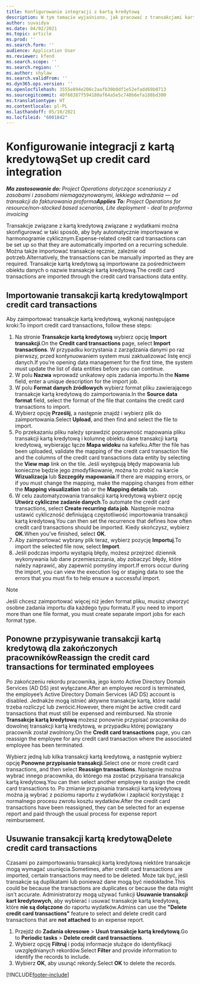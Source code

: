 ```yaml
---
title: Konfigurowanie integracji z kartą kredytową
description: W tym temacie wyjaśniono, jak pracować z transakcjami kartą kredytową związanymi z wydatkami.
author: suvaidya
ms.date: 04/02/2021
ms.topic: article
ms.prod: ''
ms.search.form: ''
audience: Application User
ms.reviewer: kfend
ms.search.scope: ''
ms.search.region: ''
ms.author: shylaw
ms.search.validFrom: ''
ms.dyn365.ops.version: ''
ms.openlocfilehash: 3555e894e206c2aafb30b0df1e52efadd69b0713
ms.sourcegitcommit: 40f68387f594180af64a5e5c748b6efa188bd300
ms.translationtype: HT
ms.contentlocale: pl-PL
ms.lasthandoff: 05/10/2021
ms.locfileid: "6001842"
---
```

# <a name="set-up-credit-card-integration"></a><span data-ttu-id="bc809-103">Konfigurowanie integracji z kartą kredytową</span><span class="sxs-lookup"><span data-stu-id="bc809-103">Set up credit card integration</span></span>

<span data-ttu-id="bc809-104">_**Ma zastosowanie do:** Project Operations dotyczące scenariuszy z zasobami i zasobami niemagazynowanymi, lekkiego wdrażania — od transakcji do fakturowania proforma_</span><span class="sxs-lookup"><span data-stu-id="bc809-104">_**Applies To:** Project Operations for resource/non-stocked based scenarios, Lite deployment - deal to proforma invoicing_</span></span>

<span data-ttu-id="bc809-105">Transakcje związane z kartą kredytową związane z wydatkami można skonfigurować w taki sposób, aby były automatycznie importowane w harmonogramie cyklicznym.</span><span class="sxs-lookup"><span data-stu-id="bc809-105">Expense-related credit card transactions can be set up so that they are automatically imported on a recurring schedule.</span></span> <span data-ttu-id="bc809-106">Można także importować transakcje ręcznie, zależnie od potrzeb.</span><span class="sxs-lookup"><span data-stu-id="bc809-106">Alternatively, the transactions can be manually imported as they are required.</span></span> <span data-ttu-id="bc809-107">Transakcje kartą kredytową są importowane za pośrednictwem obiektu danych o nazwie transakcje kartą kredytową.</span><span class="sxs-lookup"><span data-stu-id="bc809-107">The credit card transactions are imported through the credit card transactions data entity.</span></span>

## <a name="import-credit-card-transactions"></a><span data-ttu-id="bc809-108">Importowanie transakcji kartą kredytową</span><span class="sxs-lookup"><span data-stu-id="bc809-108">Import credit card transactions</span></span>

<span data-ttu-id="bc809-109">Aby zaimportować transakcje kartą kredytową, wykonaj następujące kroki:</span><span class="sxs-lookup"><span data-stu-id="bc809-109">To import credit card transactions, follow these steps:</span></span>

1. <span data-ttu-id="bc809-110">Na stronie **Transakcje kartą kredytową** wybierz opcję **Import transakcji**.</span><span class="sxs-lookup"><span data-stu-id="bc809-110">On the **Credit card transactions** page, select **Import transactions**.</span></span> <span data-ttu-id="bc809-111">W przypadku korzystania z zarządzania danymi po raz pierwszy, przed kontynuowaniem system musi zaktualizować listę encji danych.</span><span class="sxs-lookup"><span data-stu-id="bc809-111">If you’re opening data management for the first time, the system must update the list of data entities before you can continue.</span></span>
2. <span data-ttu-id="bc809-112">W polu **Nazwa** wprowadź unikatowy opis zadania importu.</span><span class="sxs-lookup"><span data-stu-id="bc809-112">In the **Name** field, enter a unique description for the import job.</span></span>
3. <span data-ttu-id="bc809-113">W polu **Format danych źródłowych** wybierz format pliku zawierającego transakcje kartą kredytową do zaimportowania.</span><span class="sxs-lookup"><span data-stu-id="bc809-113">In the **Source data format** field, select the format of the file that contains the credit card transactions to import.</span></span>
4. <span data-ttu-id="bc809-114">Wybierz opcję **Prześlij**, a następnie znajdź i wybierz plik do zaimportowania.</span><span class="sxs-lookup"><span data-stu-id="bc809-114">Select **Upload**, and then find and select the file to import.</span></span>
5. <span data-ttu-id="bc809-115">Po przekazaniu pliku należy sprawdzić poprawność mapowania pliku transakcji kartą kredytową i kolumnę obiektu dane transakcji kartą kredytową, wybierając łącze **Mapa widoku** na kafelku.</span><span class="sxs-lookup"><span data-stu-id="bc809-115">After the file has been uploaded, validate the mapping of the credit card transaction file and the columns of the credit card transactions data entity by selecting the **View map** link on the tile.</span></span> <span data-ttu-id="bc809-116">Jeśli występują błędy mapowania lub konieczne będzie jego zmodyfikowanie, można to zrobić na karcie **Wizualizacja** lub **Szczegóły mapowania**.</span><span class="sxs-lookup"><span data-stu-id="bc809-116">If there are mapping errors, or if you must change the mapping, make the mapping changes from either the **Mapping visualization** tab or the **Mapping details** tab.</span></span>
6. <span data-ttu-id="bc809-117">W celu zautomatyzowania transakcji kartą kredytową wybierz opcję **Utwórz cykliczne zadanie danych**.</span><span class="sxs-lookup"><span data-stu-id="bc809-117">To automate the credit card transactions, select **Create recurring data job**.</span></span> <span data-ttu-id="bc809-118">Następnie można ustawić cykliczność definiującą częstotliwość importowania transakcji kartą kredytową.</span><span class="sxs-lookup"><span data-stu-id="bc809-118">You can then set the recurrence that defines how often credit card transactions should be imported.</span></span> <span data-ttu-id="bc809-119">Kiedy skończysz, wybierz **OK**.</span><span class="sxs-lookup"><span data-stu-id="bc809-119">When you’ve finished, select **OK**.</span></span>
7. <span data-ttu-id="bc809-120">Aby zaimportować wybrany plik teraz, wybierz pozycję **Importuj**.</span><span class="sxs-lookup"><span data-stu-id="bc809-120">To import the selected file now, select **Import**.</span></span>
8. <span data-ttu-id="bc809-121">Jeśli podczas importu wystąpią błędy, możesz przejrzeć dziennik wykonywania lub dane przemieszczania, aby zobaczyć błędy, które należy naprawić, aby zapewnić pomyślny import.</span><span class="sxs-lookup"><span data-stu-id="bc809-121">If errors occur during the import, you can view the execution log or staging data to see the errors that you must fix to help ensure a successful import.</span></span>

> [!NOTE]
> <span data-ttu-id="bc809-122">Jeśli chcesz zaimportować więcej niż jeden format pliku, musisz utworzyć osobne zadania importu dla każdego typu formatu.</span><span class="sxs-lookup"><span data-stu-id="bc809-122">If you need to import more than one file format, you must create separate import jobs for each format type.</span></span>

## <a name="reassign-the-credit-card-transactions-for-terminated-employees"></a><span data-ttu-id="bc809-123">Ponowne przypisywanie transakcji kartą kredytową dla zakończonych pracowników</span><span class="sxs-lookup"><span data-stu-id="bc809-123">Reassign the credit card transactions for terminated employees</span></span>

<span data-ttu-id="bc809-124">Po zakończeniu rekordu pracownika, jego konto Active Directory Domain Services (AD DS) jest wyłączane.</span><span class="sxs-lookup"><span data-stu-id="bc809-124">After an employee record is terminated, the employee’s Active Directory Domain Services (AD DS) account is disabled.</span></span> <span data-ttu-id="bc809-125">Jednakże mogą istnieć aktywne transakcje kartą, które nadal trzeba rozliczyć lub zwrócić.</span><span class="sxs-lookup"><span data-stu-id="bc809-125">However, there might be active credit card transactions that must still be expensed and reimbursed.</span></span> <span data-ttu-id="bc809-126">Na stronie **Transakcje kartą kredytową** możesz ponownie przypisać pracownika do dowolnej transakcji kartą kredytową, w przypadku której powiązany pracownik został zwolniony.</span><span class="sxs-lookup"><span data-stu-id="bc809-126">On the **Credit card transactions** page, you can reassign the employee for any credit card transaction where the associated employee has been terminated.</span></span>

<span data-ttu-id="bc809-127">Wybierz jedną lub kilka transakcji kartą kredytową, a następnie wybierz opcję **Ponowne przypisanie transakcji**.</span><span class="sxs-lookup"><span data-stu-id="bc809-127">Select one or more credit card transactions, and then select **Reassign transactions**.</span></span> <span data-ttu-id="bc809-128">Następnie można wybrać innego pracownika, do którego ma zostać przypisana transakcja kartą kredytową.</span><span class="sxs-lookup"><span data-stu-id="bc809-128">You can then select another employee to assign the credit card transactions to.</span></span> <span data-ttu-id="bc809-129">Po zmianie przypisania transakcji kartą kredytową można ją wybrać z poziomu raportu z wydatków i zapłacić korzystając z normalnego procesu zwrotu kosztu wydatków.</span><span class="sxs-lookup"><span data-stu-id="bc809-129">After the credit card transactions have been reassigned, they can be selected for an expense report and paid through the usual process for expense report reimbursement.</span></span>

## <a name="delete-credit-card-transactions"></a><span data-ttu-id="bc809-130">Usuwanie transakcji kartą kredytową</span><span class="sxs-lookup"><span data-stu-id="bc809-130">Delete credit card transactions</span></span> 

<span data-ttu-id="bc809-131">Czasami po zaimportowaniu transakcji kartą kredytową niektóre transakcje mogą wymagać usunięcia.</span><span class="sxs-lookup"><span data-stu-id="bc809-131">Sometimes, after credit card transactions are imported, certain transactions may need to be deleted.</span></span> <span data-ttu-id="bc809-132">Może tak być, jeśli transakcje są duplikatami lub ponieważ dane mogą być niedokładne.</span><span class="sxs-lookup"><span data-stu-id="bc809-132">This could be because the transactions are duplicates or because the data might isn't accurate.</span></span> <span data-ttu-id="bc809-133">Administratorzy mogą używać funkcji **Usuwanie transakcji kart kredytowych**, aby wybierać i usuwać transakcje kartą kredytową, które **nie są dołączone** do raportu wydatków.</span><span class="sxs-lookup"><span data-stu-id="bc809-133">Admins can use the **"Delete credit card transactions"** feature to select and delete credit card transactions that are **not attached** to an expense report.</span></span> 

1. <span data-ttu-id="bc809-134">Przejdź do **Zadania okresowe** > **Usuń transakcje kartą kredytową**.</span><span class="sxs-lookup"><span data-stu-id="bc809-134">Go to **Periodic tasks** > **Delete credit card transactions**.</span></span>
2. <span data-ttu-id="bc809-135">Wybierz opcję **Filtruj** i podaj informacje służące do identyfikacji uwzględnianych rekordów.</span><span class="sxs-lookup"><span data-stu-id="bc809-135">Select **Filter** and provide information to identify the records to include.</span></span>
3. <span data-ttu-id="bc809-136">Wybierz **OK**, aby usunąć rekordy.</span><span class="sxs-lookup"><span data-stu-id="bc809-136">Select **OK** to delete the records.</span></span> 

[!INCLUDE[footer-include](../includes/footer-banner.md)]
